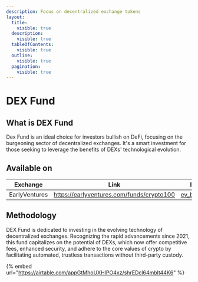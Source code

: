 ```yaml
---
description: Focus on decentralized exchange tokens
layout:
  title:
    visible: true
  description:
    visible: true
  tableOfContents:
    visible: true
  outline:
    visible: true
  pagination:
    visible: true
---
```


# DEX Fund

## What is DEX Fund

Dex Fund is an ideal choice for investors bullish on DeFi, focusing on the burgeoning sector of decentralized exchanges. It's a smart investment for those seeking to leverage the benefits of DEXs' technological evolution.

## Available on

<table data-column-title-hidden data-view="cards"><thead><tr><th align="center">Exchange</th><th data-hidden data-card-target data-type="content-ref">Link</th><th data-hidden data-card-cover data-type="files">Image</th></tr></thead><tbody><tr><td align="center">EarlyVentures</td><td><a href="https://earlyventures.com/funds/crypto100">https://earlyventures.com/funds/crypto100</a></td><td><a href="../../.gitbook/assets/ev_black.png">ev_black.png</a></td></tr></tbody></table>

## Methodology

DEX Fund is dedicated to investing in the evolving technology of decentralized exchanges. Recognizing the rapid advancements since 2021, this fund capitalizes on the potential of DEXs, which now offer competitive fees, enhanced security, and adhere to the core values of crypto by facilitating automated, trustless transactions without third-party custody.

{% embed url="https://airtable.com/appGtMhoUXHIPO4xz/shrEDcl64mblt44K6" %}
